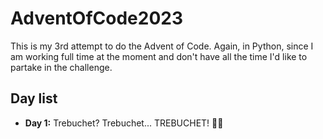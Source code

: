 # AdventOfCode2023

This is my 3rd attempt to do the Advent of Code. Again, in Python, since I am working full time at the moment and don't have all the time I'd like to partake in the challenge.

## Day list

- **Day 1:** Trebuchet? Trebuchet... TREBUCHET! 🌟🌟